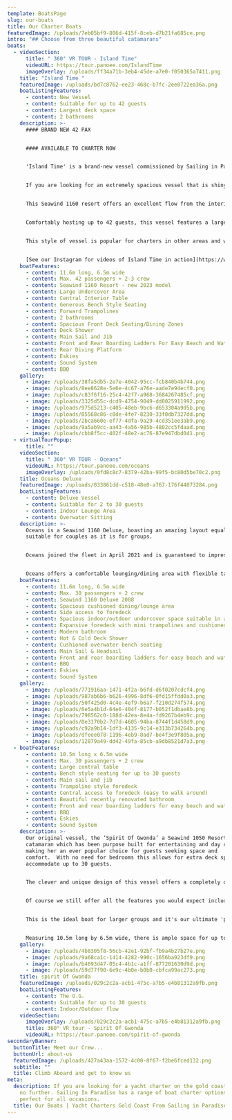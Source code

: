 ```yaml
---
template: BoatsPage
slug: our-boats
title: Our Charter Boats
featuredImage: /uploads/7eb05bf9-806d-415f-8ceb-d7b21fa685ce.png
intro: "## Choose from three beautiful catamarans"
boats:
  - videoSection:
      title: " 360° VR TOUR - Island Time"
      videoURL: https://tour.panoee.com/IslandTime
      imageOverlay: /uploads/ff34a71b-3eb4-45de-a7e0-f050365a7411.png
    title: "Island Time "
    featuredImage: /uploads/bd7c8762-ee23-468c-b7fc-2ee0722ea36a.png
    boatListingFeatures:
      - content: New Vessel
      - content: Suitable for up to 42 guests
      - content: Largest deck space
      - content: 2 bathrooms
    description: >-
      #### BRAND NEW 42 PAX


      #### AVAILABLE TO CHARTER NOW


      'Island Time' is a brand-new vessel commissioned by Sailing in Paradise and the ultimate day charter/event boat for larger groups.   


      I﻿f you are looking for an extremely spacious vessel that is shiny, new  and guaranteed to impress your guests then 'Island Time' is the perfect choice.  


      This Seawind 1160 resort offers an excellent flow from the interior to exterior spaces making her perfect for events, parties and larger family groups.    


      Comfortably hosting up to 42 guests, this vessel features a large, shaded, indoor space with central island table and wrap around interior bench seating.   On the front deck, guests will enjoy a spacious area with trampolines and unique forward seating/table zones.    


      This style of vessel is popular for charters in other areas and we are delighted to be welcoming the Seawind 1160 Resort to the Gold Coast Broadwater!  She is unrivalled on the Gold Coast if you are looking for a sailing catamaran with style and space.  


      [S﻿ee our Instagram for videos of Island Time in action](https://www.instagram.com/stories/highlights/18039461704595777/)    
    boatFeatures:
      - content: 11.6m long, 6.5m wide
      - content: M﻿ax. 4﻿2 passengers + 2-3 crew
      - content: S﻿eawind 1160 Resort - new 2023 model
      - content: L﻿arge Undercover Area
      - content: Central Interior Table
      - content: Generous B﻿ench Style Seating
      - content: F﻿orward Trampolines
      - content: 2﻿ bathrooms
      - content: Spacious Front Deck Seating/Dining Zones
      - content: D﻿eck Shower
      - content: M﻿ain Sail and Jib
      - content: Front and Rear Boarding Ladders For Easy Beach and Water Access
      - content: R﻿ear Diving Platform
      - content: E﻿skies
      - content: S﻿ound System
      - content: B﻿BQ
    gallery:
      - image: /uploads/38fa5db5-2e7e-4042-95cc-fcb840b4b744.png
      - image: /uploads/8ee8628e-5e6e-4c67-a76e-aade7e94ecf0.png
      - image: /uploads/c83f6f16-25c4-42f7-a968-3684267485cf.png
      - image: /uploads/3325d55c-dcd9-4754-9049-dd0025911992.png
      - image: /uploads/975d5213-c405-48eb-9bc6-d653304a9d5b.png
      - image: /uploads/05568c86-c0de-4fe7-8230-33f0db7327dd.png
      - image: /uploads/2bca660e-ef77-4dfa-9a29-4cd351ee3ab9.png
      - image: /uploads/9a5ab9cc-aa43-4a56-985b-4802cc5fdaad.png
      - image: /uploads/cbb8f5cc-402f-48e2-ac76-87e947dbd041.png
  - virtualTourPopup:
      title: ""
    videoSection:
      title: " 360° VR TOUR - Oceans"
      videoURL: https://tour.panoee.com/oceans
      imageOverlay: /uploads/0fd8c8c7-8379-42ba-99f5-bc80d5be70c2.png
    title: Oceans Deluxe
    featuredImage: /uploads/033861dd-c518-48e0-a767-176f44073284.png
    boatListingFeatures:
      - content: Deluxe Vessel
      - content: Suitable for 2 to 30 guests
      - content: Indoor Lounge Area
      - content: Overwater Sitting
    description: >-
      Oceans is a Seawind 1160 Deluxe, boasting an amazing layout equally
      suitable for couples as it is for groups. 


      Oceans joined the fleet in April 2021 and is guaranteed to impress.    With a maximum guest capacity of 30, Oceans delivers the space required for your group without sacrificing any of the creature comforts.  


      Oceans offers a comfortable lounging/dining area with flexible table configuration.   The undercover space is a delightful indoor, outdoor zone that will provide comfort in any weather.   The cushioned overwater bench seating and BBQ area is a beautiful place to chill and watch the world sail by while not missing any of the action.   The foredeck is expansive, offering a combination of wide open deck space, mini trampolines and a cushioned relaxation area.    This vessel is ideal for more relaxed celebrations, families with older kids and corporate events.
    boatFeatures:
      - content: 11.6m long, 6.5m wide
      - content: M﻿ax. 30 passengers + 2 crew
      - content: Seawind 1160 Deluxe 2008
      - content: Spacious cushioned dining/lounge area
      - content: Side access to foredeck
      - content: Spacious indoor/outdoor undercover space suitable in all weather
      - content: Expansive foredeck with mini trampolines and cushioned relaxation area
      - content: Modern bathroom
      - content: Hot & Cold Deck Shower
      - content: Cushioned overwater bench seating
      - content: Main Sail & Headsail
      - content: Front and rear boarding ladders for easy beach and water access
      - content: BBQ
      - content: Eskies
      - content: Sound System
    gallery:
      - image: /uploads/771916aa-1471-4f2a-b6fd-d6f0207cdcf4.png
      - image: /uploads/987ab6b6-b626-4996-8df6-0fd15ffdd0a3.png
      - image: /uploads/50f425d0-4c4e-4ef9-b6a7-f210d274f574.png
      - image: /uploads/6e5a4b1d-64e6-404f-8177-b052f1dbae8b.png
      - image: /uploads/798562c0-188d-42ea-8e4a-fd9267b4eb9c.png
      - image: /uploads/0e3170b2-7d7d-4605-94ba-8744f1d458d9.png
      - image: /uploads/c92a9b14-1df3-4135-9c14-e313b734264b.png
      - image: /uploads/dfeee078-1196-4eb9-8ad7-be4f3e9f805a.png
      - image: /uploads/12879a49-dd42-49fa-85cb-a9db8521d7a3.png
  - boatFeatures:
      - content: 10.5m long x 6.5m wide
      - content: Max. 30 passengers + 2 crew
      - content: Large central table
      - content: Bench style seating for up to 30 guests
      - content: Main sail and jib
      - content: Trampoline style foredeck
      - content: Central access to foredeck (easy to walk around)
      - content: Beautiful recently renovated bathroom
      - content: Front and rear boarding ladders for easy beach and water access
      - content: BBQ
      - content: Eskies
      - content: Sound System
    description: >-
      Our original vessel, the ‘Spirit Of Gwonda’ a Seawind 1050 Resort sailing
      catamaran which has been purpose built for entertaining and day cruises
      making her an ever popular choice for guests seeking space and
      comfort.  With no need for bedrooms this allows for extra deck space to
      accommodate up to 30 guests.


      The clever and unique design of this vessel offers a completely open plan layout so your guests can interact with each other at all times whether inside or outside the vessel.  


      Of course we still offer all the features you would expect including the ever-popular front trampoline sections for soaking up the sun, generous inside bench seating with our largest undercover area and a central table, barbecue and renovated bathroom facilities.


      This is the ideal boat for larger groups and it's our ultimate 'party boat'.  Spirit of Gwonda is also wonderful for families with small children.  


      Measuring 10.5m long by 6.5m wide, there is ample space for up to 30 people (plus 2 crew), approx 60 square metres of deck space in fact.  You will be amazed at the room available inside this smooth and stable boat, making it ideal for social occasions of all kinds.
    gallery:
      - image: /uploads/4b8305f8-56cb-42e1-92bf-fb9a4b27b27e.png
      - image: /uploads/9a68ca1c-1414-4282-990c-1656ba923df9.png
      - image: /uploads/b4693d47-05c4-4b1c-a1ff-877201630d9d.png
      - image: /uploads/59d77f90-6e9c-4b0e-b0b0-cbfca99ac273.png
    title: spirit Of Gwonda
    featuredImage: /uploads/029c2c2a-acb1-475c-a7b5-e4b81312a9fb.png
    boatListingFeatures:
      - content: The O.G.
      - content: Suitable for up to 30 guests
      - content: Indoor/Outdoor flow
    videoSection:
      imageOverlay: /uploads/029c2c2a-acb1-475c-a7b5-e4b81312a9fb.png
      title: 360° VR tour - Spirit Of Gwonda
      videoURL: https://tour.panoee.com/spirit-of-gwonda
secondaryBanner:
  buttonTitle: Meet our Crew...
  buttonUrl: about-us
  featuredImage: /uploads/427a43aa-1572-4c00-8f67-f2be6fced132.png
  subtitle: ""
  title: Climb Aboard and get to know us
meta:
  description: If you are looking for a yacht charter on the gold coast then look
    no further. Sailing In Paradise has a range of boat charter options that are
    perfect for all occasions.
  title: Our Boats | Yacht Charters Gold Coast From Sailing in Paradise
---
```

